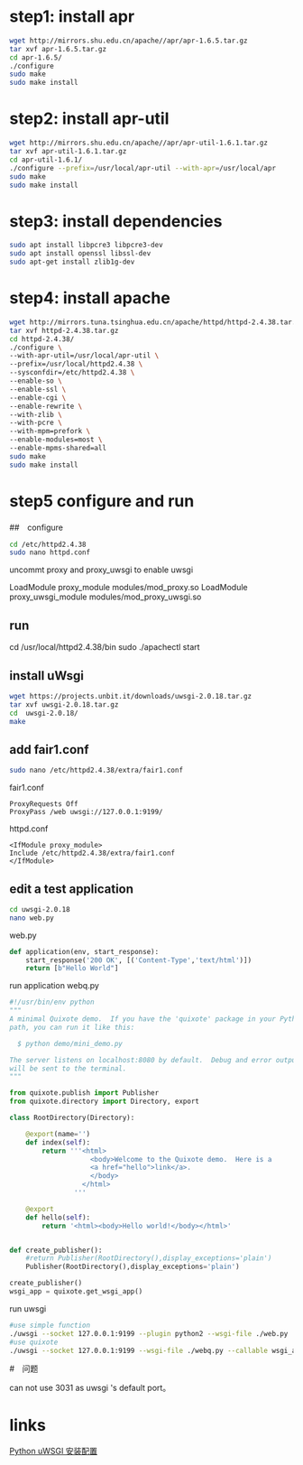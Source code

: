 # step1: install apr
```bash
wget http://mirrors.shu.edu.cn/apache//apr/apr-1.6.5.tar.gz
tar xvf apr-1.6.5.tar.gz
cd apr-1.6.5/
./configure
sudo make
sudo make install
```
#  step2: install apr-util
```bash
wget http://mirrors.shu.edu.cn/apache//apr/apr-util-1.6.1.tar.gz
tar xvf apr-util-1.6.1.tar.gz
cd apr-util-1.6.1/
./configure --prefix=/usr/local/apr-util --with-apr=/usr/local/apr
sudo make
sudo make install
```
# step3: install dependencies
```bash
sudo apt install libpcre3 libpcre3-dev
sudo apt install openssl libssl-dev
sudo apt-get install zlib1g-dev
```
# step4: install apache
 ```bash
 wget http://mirrors.tuna.tsinghua.edu.cn/apache/httpd/httpd-2.4.38.tar.gz
 tar xvf httpd-2.4.38.tar.gz
 cd httpd-2.4.38/
./configure \
--with-apr-util=/usr/local/apr-util \
--prefix=/usr/local/httpd2.4.38 \
--sysconfdir=/etc/httpd2.4.38 \
--enable-so \
--enable-ssl \
--enable-cgi \
--enable-rewrite \
--with-zlib \
--with-pcre \
--with-mpm=prefork \
--enable-modules=most \
--enable-mpms-shared=all
sudo make
sudo make install
```
# step5 configure and run

##　configure

```bash
cd /etc/httpd2.4.38
sudo nano httpd.conf
```
uncommt proxy and proxy_uwsgi to enable uwsgi

LoadModule proxy_module modules/mod_proxy.so
LoadModule proxy_uwsgi_module modules/mod_proxy_uwsgi.so

## run
cd /usr/local/httpd2.4.38/bin
sudo ./apachectl start

## install uWsgi
```bash 
wget https://projects.unbit.it/downloads/uwsgi-2.0.18.tar.gz
tar xvf uwsgi-2.0.18.tar.gz 
cd  uwsgi-2.0.18/
make
```

## add fair1.conf

```bash
sudo nano /etc/httpd2.4.38/extra/fair1.conf
```

fair1.conf

```
ProxyRequests Off
ProxyPass /web uwsgi://127.0.0.1:9199/
```

httpd.conf

```
<IfModule proxy_module>
Include /etc/httpd2.4.38/extra/fair1.conf
</IfModule>
```

## edit a test application
```bash
cd uwsgi-2.0.18
nano web.py
```

web.py
```python
def application(env, start_response):
    start_response('200 OK', [('Content-Type','text/html')])
    return [b"Hello World"]
```

run application
webq.py 
``` python
#!/usr/bin/env python
"""
A minimal Quixote demo.  If you have the 'quixote' package in your Python
path, you can run it like this:

  $ python demo/mini_demo.py

The server listens on localhost:8080 by default.  Debug and error output
will be sent to the terminal.
"""

from quixote.publish import Publisher
from quixote.directory import Directory, export

class RootDirectory(Directory):

    @export(name='')
    def index(self):
        return '''<html>
                    <body>Welcome to the Quixote demo.  Here is a
                    <a href="hello">link</a>.
                    </body>
                  </html>
                '''

    @export
    def hello(self):
        return '<html><body>Hello world!</body></html>'


def create_publisher():
    #return Publisher(RootDirectory(),display_exceptions='plain')
    Publisher(RootDirectory(),display_exceptions='plain')

create_publisher()
wsgi_app = quixote.get_wsgi_app()
```
run uwsgi
```bash
#use simple function
./uwsgi --socket 127.0.0.1:9199 --plugin python2 --wsgi-file ./web.py
#use quixote
./uwsgi --socket 127.0.0.1:9199 --wsgi-file ./webq.py --callable wsgi_app --master --processes 4
```

#　问题

can not use 3031 as uwsgi 's default port。

# links
[Python uWSGI 安装配置](https://m.runoob.com/python3/python-uwsgi.html)
